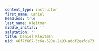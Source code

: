 ```yaml
---
content_type: instructor
first_name: Daniel
headless: true
last_name: Kleitman
middle_initial: ''
salutation: ''
title: Daniel Kleitman
uid: 46f7f667-3c6a-590e-2a93-addf2eafda73
---
```

